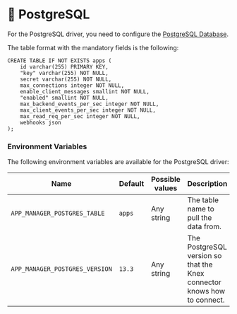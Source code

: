 # 🐘 PostgreSQL

For the PostgreSQL driver, you need to configure the [PostgreSQL Database](../../databases/postgresql-configuration.md).

The table format with the mandatory fields is the following:

```
CREATE TABLE IF NOT EXISTS apps (
    id varchar(255) PRIMARY KEY,
    "key" varchar(255) NOT NULL,
    secret varchar(255) NOT NULL,
    max_connections integer NOT NULL,
    enable_client_messages smallint NOT NULL,
    "enabled" smallint NOT NULL,
    max_backend_events_per_sec integer NOT NULL,
    max_client_events_per_sec integer NOT NULL,
    max_read_req_per_sec integer NOT NULL,
    webhooks json
);
```

### Environment Variables

The following environment variables are available for the PostgreSQL driver:

| Name                           | Default | Possible values | Description                                                             |
| ------------------------------ | ------- | --------------- | ----------------------------------------------------------------------- |
| `APP_MANAGER_POSTGRES_TABLE`   | `apps`  | Any string      | The table name to pull the data from.                                   |
| `APP_MANAGER_POSTGRES_VERSION` | `13.3`  | Any string      | The PostgreSQL version so that the Knex connector knows how to connect. |
